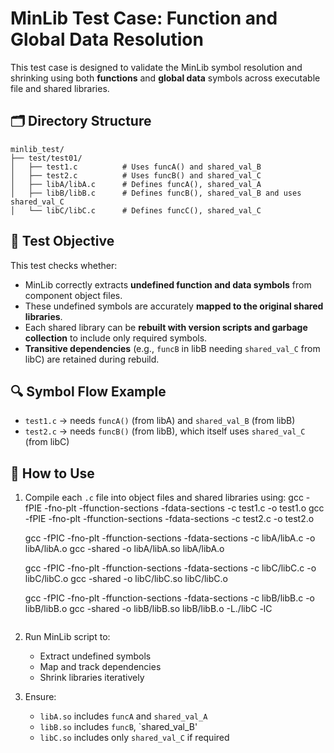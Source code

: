 # MinLib Test Case: Function and Global Data Resolution

This test case is designed to validate the MinLib symbol resolution and shrinking using both **functions** and **global data** symbols across executable file and shared libraries.

## 🗂️ Directory Structure

```
minlib_test/
├── test/test01/
│   ├── test1.c          # Uses funcA() and shared_val_B
│   ├── test2.c          # Uses funcB() and shared_val_C
│   ├── libA/libA.c      # Defines funcA(), shared_val_A
│   ├── libB/libB.c      # Defines funcB(), shared_val_B and uses shared_val_C
│   └── libC/libC.c      # Defines funcC(), shared_val_C
```

## 🧪 Test Objective

This test checks whether:
- MinLib correctly extracts **undefined function and data symbols** from component object files.
- These undefined symbols are accurately **mapped to the original shared libraries**.
- Each shared library can be **rebuilt with version scripts and garbage collection** to include only required symbols.
- **Transitive dependencies** (e.g., `funcB` in libB needing `shared_val_C` from libC) are retained during rebuild.

## 🔍 Symbol Flow Example

- `test1.c` → needs `funcA()` (from libA) and `shared_val_B` (from libB)
- `test2.c` → needs `funcB()` (from libB), which itself uses `shared_val_C` (from libC)

## 🧰 How to Use

1. Compile each `.c` file into object files and shared libraries using:
    gcc -fPIE -fno-plt -ffunction-sections -fdata-sections -c test1.c -o test1.o
    gcc -fPIE -fno-plt -ffunction-sections -fdata-sections -c test2.c -o test2.o
    
    gcc -fPIC -fno-plt -ffunction-sections -fdata-sections -c libA/libA.c -o libA/libA.o
    gcc -shared -o libA/libA.so libA/libA.o

    gcc -fPIC -fno-plt -ffunction-sections -fdata-sections -c libC/libC.c -o libC/libC.o
    gcc -shared -o libC/libC.so libC/libC.o
    
    gcc -fPIC -fno-plt -ffunction-sections -fdata-sections -c libB/libB.c -o libB/libB.o
    gcc -shared -o libB/libB.so libB/libB.o -L./libC -lC
    ```

2. Run MinLib script to:
   - Extract undefined symbols
   - Map and track dependencies
   - Shrink libraries iteratively

3. Ensure:
   - `libA.so` includes `funcA` and `shared_val_A`
   - `libB.so` includes `funcB`, `shared_val_B'
   - `libC.so` includes only `shared_val_C` if required

